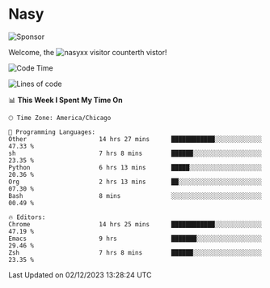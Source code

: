# Nasy

<!--
<p align="center">
<img height="200" src="https://github-readme-stats.vercel.app/api?username=nasyxx&count_private=true&show_icons=true&theme=dracula&include_all_commits=true"/>
<img height="200" src="https://github-readme-stats.vercel.app/api/top-langs/?username=nasyxx&theme=dracula&hide=html,jupyter+notebook&count_private=true&show_icons=true"/>
</p>

  
----------------
-->

![Sponsor](https://img.shields.io/static/v1.svg?label=Sponsor&message=%E2%9D%A4&logo=GitHub&style=flat&color=pink)
 
Welcome, the ![nasyxx visitor counter](https://count.getloli.com/get/@nasyxx?theme=rule34)th vistor!
 
<!--START_SECTION:waka-->
![Code Time](http://img.shields.io/badge/Code%20Time-4%2C042%20hrs%2042%20mins-blue)

![Lines of code](https://img.shields.io/badge/From%20Hello%20World%20I%27ve%20Written-6.3%20million%20lines%20of%20code-blue)

📊 **This Week I Spent My Time On** 

```text
🕑︎ Time Zone: America/Chicago

💬 Programming Languages: 
Other                    14 hrs 27 mins      ████████████░░░░░░░░░░░░░   47.33 % 
sh                       7 hrs 8 mins        ██████░░░░░░░░░░░░░░░░░░░   23.35 % 
Python                   6 hrs 13 mins       █████░░░░░░░░░░░░░░░░░░░░   20.36 % 
Org                      2 hrs 13 mins       ██░░░░░░░░░░░░░░░░░░░░░░░   07.30 % 
Bash                     8 mins              ░░░░░░░░░░░░░░░░░░░░░░░░░   00.49 % 

🔥 Editors: 
Chrome                   14 hrs 25 mins      ████████████░░░░░░░░░░░░░   47.19 % 
Emacs                    9 hrs               ███████░░░░░░░░░░░░░░░░░░   29.46 % 
Zsh                      7 hrs 8 mins        ██████░░░░░░░░░░░░░░░░░░░   23.35 % 
```


 Last Updated on 02/12/2023 13:28:24 UTC
<!--END_SECTION:waka-->

<!-- ![visitors](https://visitor-badge.laobi.icu/badge?page_id=nasyxx.nasyxx) -->
